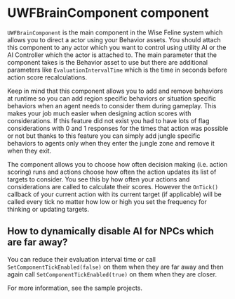# UWFBrainComponent component

`UWFBrainComponent` is the main component in the Wise Feline system which allows you to direct a actor using your Behavior assets.
You should attach this component to any actor which you want to control using utility AI or the AI Controller which the actor is attached to.
The main parameter that the component takes is the Behavior asset to use but there are additional parameters like `EvaluationIntervalTime` which is the time in seconds before action score recalculations.

Keep in mind that this component allows you to add and remove behaviors at runtime so you can add region specific behaviors or situation specific behaviors when an agent needs to consider them during gameplay.
This makes your job much easier when designing action scores with considerations.
If this feature did not exist you had to have lots of flag considerations with 0 and 1 responses for the times that action was possible or not but thanks to this feature you can simply add jungle specific behaviors to agents only when they enter the jungle zone and remove it when they exit.

The component allows you to choose how often decision making (i.e. action scoring) runs and actions choose how often the action updates its list of targets to consider.
You see this by how often your actions and considerations are called to calculate their scores. However the `OnTick()` callback of your current action with its current target (if applicable) will be called every tick no matter how low or high you set the frequency for thinking or updating targets.

## How to dynamically disable AI for NPCs which are far away?

You can reduce their evaluation interval time or call `SetComponentTickEnabled(false)` on them when they are far away and then again call `SetComponentTickEnabled(true)` on them when they are closer.

For more information, see the sample projects.
